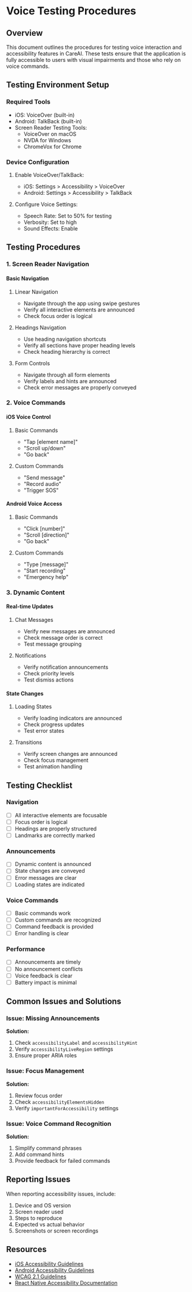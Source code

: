# Voice Testing Procedures

## Overview

This document outlines the procedures for testing voice interaction and accessibility features in CareAI. These tests ensure that the application is fully accessible to users with visual impairments and those who rely on voice commands.

## Testing Environment Setup

### Required Tools
- iOS: VoiceOver (built-in)
- Android: TalkBack (built-in)
- Screen Reader Testing Tools:
  - VoiceOver on macOS
  - NVDA for Windows
  - ChromeVox for Chrome

### Device Configuration
1. Enable VoiceOver/TalkBack:
   - iOS: Settings > Accessibility > VoiceOver
   - Android: Settings > Accessibility > TalkBack

2. Configure Voice Settings:
   - Speech Rate: Set to 50% for testing
   - Verbosity: Set to high
   - Sound Effects: Enable

## Testing Procedures

### 1. Screen Reader Navigation

#### Basic Navigation
1. Linear Navigation
   - Navigate through the app using swipe gestures
   - Verify all interactive elements are announced
   - Check focus order is logical

2. Headings Navigation
   - Use heading navigation shortcuts
   - Verify all sections have proper heading levels
   - Check heading hierarchy is correct

3. Form Controls
   - Navigate through all form elements
   - Verify labels and hints are announced
   - Check error messages are properly conveyed

### 2. Voice Commands

#### iOS Voice Control
1. Basic Commands
   - "Tap [element name]"
   - "Scroll up/down"
   - "Go back"

2. Custom Commands
   - "Send message"
   - "Record audio"
   - "Trigger SOS"

#### Android Voice Access
1. Basic Commands
   - "Click [number]"
   - "Scroll [direction]"
   - "Go back"

2. Custom Commands
   - "Type [message]"
   - "Start recording"
   - "Emergency help"

### 3. Dynamic Content

#### Real-time Updates
1. Chat Messages
   - Verify new messages are announced
   - Check message order is correct
   - Test message grouping

2. Notifications
   - Verify notification announcements
   - Check priority levels
   - Test dismiss actions

#### State Changes
1. Loading States
   - Verify loading indicators are announced
   - Check progress updates
   - Test error states

2. Transitions
   - Verify screen changes are announced
   - Check focus management
   - Test animation handling

## Testing Checklist

### Navigation
- [ ] All interactive elements are focusable
- [ ] Focus order is logical
- [ ] Headings are properly structured
- [ ] Landmarks are correctly marked

### Announcements
- [ ] Dynamic content is announced
- [ ] State changes are conveyed
- [ ] Error messages are clear
- [ ] Loading states are indicated

### Voice Commands
- [ ] Basic commands work
- [ ] Custom commands are recognized
- [ ] Command feedback is provided
- [ ] Error handling is clear

### Performance
- [ ] Announcements are timely
- [ ] No announcement conflicts
- [ ] Voice feedback is clear
- [ ] Battery impact is minimal

## Common Issues and Solutions

### Issue: Missing Announcements
**Solution:**
1. Check `accessibilityLabel` and `accessibilityHint`
2. Verify `accessibilityLiveRegion` settings
3. Ensure proper ARIA roles

### Issue: Focus Management
**Solution:**
1. Review focus order
2. Check `accessibilityElementsHidden`
3. Verify `importantForAccessibility` settings

### Issue: Voice Command Recognition
**Solution:**
1. Simplify command phrases
2. Add command hints
3. Provide feedback for failed commands

## Reporting Issues

When reporting accessibility issues, include:
1. Device and OS version
2. Screen reader used
3. Steps to reproduce
4. Expected vs actual behavior
5. Screenshots or screen recordings

## Resources

- [iOS Accessibility Guidelines](https://developer.apple.com/accessibility/)
- [Android Accessibility Guidelines](https://developer.android.com/guide/topics/ui/accessibility)
- [WCAG 2.1 Guidelines](https://www.w3.org/TR/WCAG21/)
- [React Native Accessibility Documentation](https://reactnative.dev/docs/accessibility) 